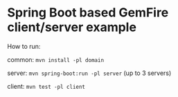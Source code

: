 Spring Boot based GemFire client/server example
=====================

How to run:

common: ```mvn install -pl domain```

server: ```mvn spring-boot:run -pl server``` (up to 3 servers)

client: ```mvn test -pl client```
